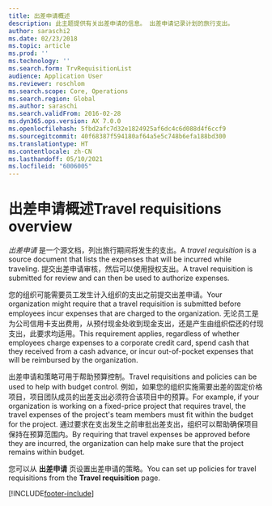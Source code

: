 ```yaml
---
title: 出差申请概述
description: 此主题提供有关出差申请的信息。 出差申请记录计划的旅行支出。
author: saraschi2
ms.date: 02/23/2018
ms.topic: article
ms.prod: ''
ms.technology: ''
ms.search.form: TrvRequisitionList
audience: Application User
ms.reviewer: roschlom
ms.search.scope: Core, Operations
ms.search.region: Global
ms.author: saraschi
ms.search.validFrom: 2016-02-28
ms.dyn365.ops.version: AX 7.0.0
ms.openlocfilehash: 5fbd2afc7d32e1824925af6dc4c6d088d4f6ccf9
ms.sourcegitcommit: 40f68387f594180af64a5e5c748b6efa188bd300
ms.translationtype: HT
ms.contentlocale: zh-CN
ms.lasthandoff: 05/10/2021
ms.locfileid: "6006005"
---
```

# <a name="travel-requisitions-overview"></a><span data-ttu-id="14999-104">出差申请概述</span><span class="sxs-lookup"><span data-stu-id="14999-104">Travel requisitions overview</span></span>

<span data-ttu-id="14999-105">*出差申请* 是一个源文档，列出旅行期间将发生的支出。</span><span class="sxs-lookup"><span data-stu-id="14999-105">A *travel requisition* is a source document that lists the expenses that will be incurred while traveling.</span></span> <span data-ttu-id="14999-106">提交出差申请审核，然后可以使用授权支出。</span><span class="sxs-lookup"><span data-stu-id="14999-106">A travel requisition is submitted for review and can then be used to authorize expenses.</span></span>

<span data-ttu-id="14999-107">您的组织可能需要员工发生计入组织的支出之前提交出差申请。</span><span class="sxs-lookup"><span data-stu-id="14999-107">Your organization might require that a travel requisition is submitted before employees incur expenses that are charged to the organization.</span></span> <span data-ttu-id="14999-108">无论员工是为公司信用卡支出费用，从预付现金处收到现金支出，还是产生由组织偿还的付现支出，此要求均适用。</span><span class="sxs-lookup"><span data-stu-id="14999-108">This requirement applies, regardless of whether employees charge expenses to a corporate credit card, spend cash that they received from a cash advance, or incur out-of-pocket expenses that will be reimbursed by the organization.</span></span>

<span data-ttu-id="14999-109">出差申请和策略可用于帮助预算控制。</span><span class="sxs-lookup"><span data-stu-id="14999-109">Travel requisitions and policies can be used to help with budget control.</span></span> <span data-ttu-id="14999-110">例如，如果您的组织实施需要出差的固定价格项目，项目团队成员的出差支出必须符合该项目中的预算。</span><span class="sxs-lookup"><span data-stu-id="14999-110">For example, if your organization is working on a fixed-price project that requires travel, the travel expenses of the project's team members must fit within the budget for the project.</span></span> <span data-ttu-id="14999-111">通过要求在支出发生之前审批出差支出，组织可以帮助确保项目保持在预算范围内。</span><span class="sxs-lookup"><span data-stu-id="14999-111">By requiring that travel expenses be approved before they are incurred, the organization can help make sure that the project remains within budget.</span></span>

<span data-ttu-id="14999-112">您可以从 **出差申请** 页设置出差申请的策略。</span><span class="sxs-lookup"><span data-stu-id="14999-112">You can set up policies for travel requisitions from the **Travel requisition** page.</span></span>


[!INCLUDE[footer-include](../includes/footer-banner.md)]